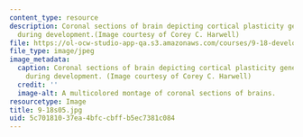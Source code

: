 ```yaml
---
content_type: resource
description: Coronal sections of brain depicting cortical plasticity gene expression
  during development.(Image courtesy of Corey C. Harwell)
file: https://ol-ocw-studio-app-qa.s3.amazonaws.com/courses/9-18-developmental-neurobiology-spring-2005/5c70181037ea4bfccbffb5ec7381c084_9-18s05.jpg
file_type: image/jpeg
image_metadata:
  caption: Coronal sections of brain depicting cortical plasticity gene expression
    during development. (Image courtesy of Corey C. Harwell)
  credit: ''
  image-alt: A multicolored montage of coronal sections of brains.
resourcetype: Image
title: 9-18s05.jpg
uid: 5c701810-37ea-4bfc-cbff-b5ec7381c084
---
```

